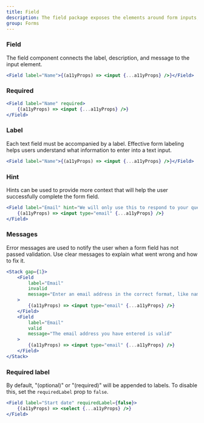 ```yaml
---
title: Field
description: The field package exposes the elements around form inputs, and an API to compose them.
group: Forms
---
```


### Field

The field component connects the label, description, and message to the input element.

```jsx live
<Field label="Name">{(a11yProps) => <input {...a11yProps} />}</Field>
```

### Required

```jsx live
<Field label="Name" required>
	{(a11yProps) => <input {...a11yProps} />}
</Field>
```

### Label

Each text field must be accompanied by a label. Effective form labeling helps users understand what information to enter into a text input.

```jsx live
<Field label="Name">{(a11yProps) => <input {...a11yProps} />}</Field>
```

### Hint

Hints can be used to provide more context that will help the user successfully complete the form field.

```jsx live
<Field label="Email" hint="We will only use this to respond to your question">
	{(a11yProps) => <input type="email" {...a11yProps} />}
</Field>
```

### Messages

Error messages are used to notify the user when a form field has not passed validation. Use clear messages to explain what went wrong and how to fix it.

```jsx live
<Stack gap={1}>
	<Field
		label="Email"
		invalid
		message="Enter an email address in the correct format, like name@example.com"
	>
		{(a11yProps) => <input type="email" {...a11yProps} />}
	</Field>
	<Field
		label="Email"
		valid
		message="The email address you have entered is valid"
	>
		{(a11yProps) => <input type="email" {...a11yProps} />}
	</Field>
</Stack>
```

### Required label

By default, "(optional)" or "(required)" will be appended to labels. To disable this, set the `requiredLabel` prop to `false`.

```jsx live
<Field label="Start date" requiredLabel={false}>
	{(a11yProps) => <select {...a11yProps} />}
</Field>
```
